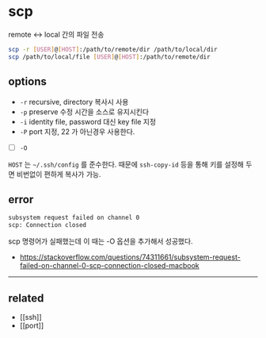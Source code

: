 # scp

remote <-> local 간의 파일 전송

```sh
scp -r [USER]@[HOST]:/path/to/remote/dir /path/to/local/dir
scp /path/to/local/file [USER]@[HOST]:/path/to/remote/dir
```

## options
- `-r` recursive, directory 복사시 사용
- `-p` preserve 수정 시간을 소스로 유지시킨다
- `-i` identity file, password 대신 key file 지정
- `-P` port 지정, 22 가 아닌경우 사용한다.
- [ ] `-O`
  
`HOST` 는 `~/.ssh/config` 를 준수한다. 때문에 `ssh-copy-id` 등을 통해 키를 설정해 두면 비번없이 편하게 복사가 가능.

## error
```sh 
subsystem request failed on channel 0
scp: Connection closed
```
scp 명령어가 실패했는데 이 때는 -O 옵션을 추가해서 성공했다.
  + https://stackoverflow.com/questions/74311661/subsystem-request-failed-on-channel-0-scp-connection-closed-macbook
---

## related
- [[ssh]]
- [[port]]
